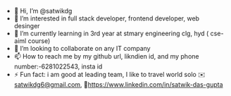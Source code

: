 - 👋 Hi, I’m @satwikdg
- 👀 I’m interested in full stack developer, frontend developer, web desinger
- 🌱 I’m currently learning in 3rd year at stmary engineering clg, hyd ( cse-aiml course)
- 💞️ I’m looking to collaborate on any IT company
- 📫 How to reach me by my github url, likndien id, and my phone number:-6281022543, insta id
- ⚡ Fun fact: i am good at leading team, I like to travel world solo
✉️ satwikdg6@gmail.com,
🔗https://www.linkedin.com/in/satwik-das-gupta
